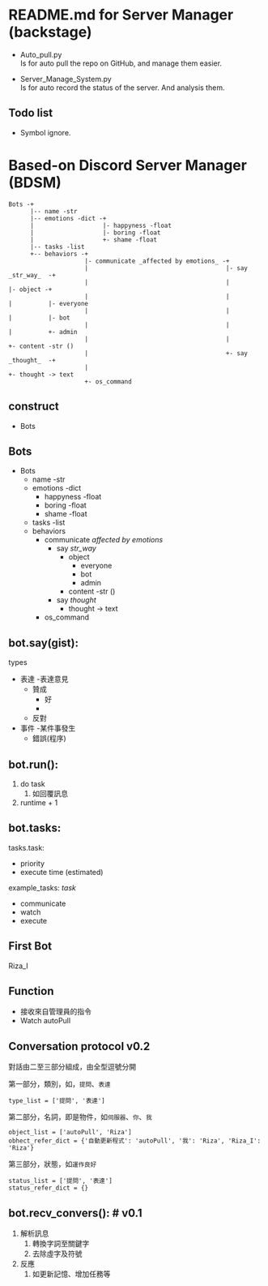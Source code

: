 README.md for Server Manager (backstage)
===
- Auto_pull.py  
Is for auto pull the repo on GitHub, and manage them easier.

- Server_Manage_System.py  
Is for auto record the status of the server. And analysis them.

## Todo list
- Symbol ignore.

# Based-on Discord Server Manager  (BDSM)

```
Bots -+
      |-- name -str
      |-- emotions -dict -+
      |                   |- happyness -float
      |                   |- boring -float
      |                   +- shame -float
      |-- tasks -list
      +-- behaviors -+
                     |- communicate _affected by emotions_ -+
                     |                                      |- say _str_way_  -+
                     |                                      |                  |- object -+
                     |                                      |                  |          |- everyone
                     |                                      |                  |          |- bot
                     |                                      |                  |          +- admin
                     |                                      |                  +- content -str ()
                     |                                      +- say _thought_  -+
                     |                                                         +- thought -> text
                     +- os_command
```

## construct
- Bots

## Bots

- Bots
    - name -str
    - emotions -dict
        - happyness -float
        - boring -float
        - shame -float
    - tasks -list
    - behaviors
        - communicate _affected by emotions_
            - say _str_way_
                - object
                    - everyone
                    - bot
                    - admin
                - content -str ()
            - say _thought_
                - thought -> text
        - os_command


## bot.say(gist):

types
- 表達 -表達意見
    - 贊成 
        - 好
        - 
    - 反對
- 事件 -某件事發生
    - 錯誤(程序)

## bot.run():

1. do task
    1. 如回覆訊息
2. runtime + 1

## bot.tasks:

tasks.task:
- priority
- execute time (estimated)

example_tasks: _task_
- communicate 
- watch
- execute


## First Bot

Riza_I

## Function

- 接收來自管理員的指令
- Watch autoPull


## Conversation protocol v0.2

對話由二至三部分組成，由全型逗號分開

第一部分，類別，如，`提問`、`表達`
```
type_list = ['提問', '表達']
```
第二部分，名詞，即是物件，如`伺服器`、`你`、`我`
```
object_list = ['autoPull', 'Riza']
obhect_refer_dict = {'自動更新程式': 'autoPull', '我': 'Riza', 'Riza_I': 'Riza'}
```
第三部分，狀態，如`運作良好`
```
status_list = ['提問', '表達']
status_refer_dict = {}
```



## bot.recv_convers():  # v0.1

1. 解析訊息
    1. 轉換字詞至關鍵字
    2. 去除虛字及符號
2. 反應
    1. 如更新記憶、增加任務等
